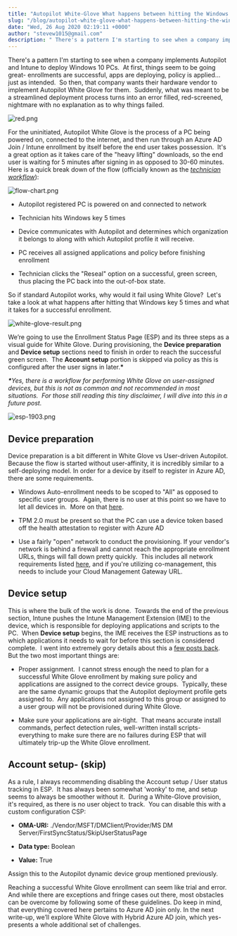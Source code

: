 ```yaml
---
title: "Autopilot White-Glove What happens between hitting the Windows key 5 times and getting to a hopefully green screen"
slug: "/blog/autopilot-white-glove-what-happens-between-hitting-the-windows-key-5-times-and-getting-to-a-hopefully-green-screen"
date: "Wed, 26 Aug 2020 02:19:11 +0000"
author: "stevew1015@gmail.com"
description: " There's a pattern I'm starting to see when a company implements Autopilot and Intune to deploy Windows 10 PCs.&nbsp; At first, things seem to be going great- enrollments are successful, apps are deploying, policy is applied… just as intended.&nbsp; So then, that company wants their hardware vendor to"
---
```


There's a pattern I'm starting to see when a company implements Autopilot and Intune to deploy Windows 10 PCs.  At first, things seem to be going great- enrollments are successful, apps are deploying, policy is applied… just as intended.  So then, that company wants their hardware vendor to implement Autopilot White Glove for them.  Suddenly, what was meant to be a streamlined deployment process turns into an error filled, red-screened, nightmare with no explanation as to why things failed.

![red.png](https://images.squarespace-cdn.com/content/v1/5dd365a31aa1fd743bc30b8e/1598366352602-X3BUB6QK8WD1CPIU02QN/red.png)

For the uninitiated, Autopilot White Glove is the process of a PC being powered on, connected to the internet, and then run through an Azure AD Join / Intune enrollment by itself before the end user takes possession.  It's a great option as it takes care of the "heavy lifting" downloads, so the end user is waiting for 5 minutes after signing in as opposed to 30-60 minutes.  Here is a quick break down of the flow (officially known as the [_technician workflow_](https://docs.microsoft.com/en-us/mem/autopilot/white-glove#technician-flow)):

![flow-chart.png](https://images.squarespace-cdn.com/content/v1/5dd365a31aa1fd743bc30b8e/1598366397858-GALU5TPE2AT7U6RMYZUQ/flow-chart.png)

-   Autopilot registered PC is powered on and connected to network
    
-   Technician hits Windows key 5 times
    
-   Device communicates with Autopilot and determines which organization it belongs to along with which Autopilot profile it will receive.
    
-   PC receives all assigned applications and policy before finishing enrollment
    
-   Technician clicks the "Reseal" option on a successful, green screen, thus placing the PC back into the out-of-box state.
    

So if standard Autopilot works, why would it fail using White Glove?  Let's take a look at what happens after hitting that Windows key 5 times and what it takes for a successful enrollment.

![white-glove-result.png](https://images.squarespace-cdn.com/content/v1/5dd365a31aa1fd743bc30b8e/1598366884504-595ZT2S5I2BOVNCG9GKI/white-glove-result.png)

We’re going to use the Enrollment Status Page (ESP) and its three steps as a visual guide for White Glove. During provisioning, the **Device preparation** and **Device setup** sections need to finish in order to reach the successful green screen.  The **Account setup** portion is skipped via policy as this is configured after the user signs in later.**\***

**_\*_**_Yes, there is a workflow for performing White Glove on user-assigned devices, but this is not as common and not recommended in most situations.  For those still reading this tiny disclaimer, I will dive into this in a future post._

![esp-1903.png](https://images.squarespace-cdn.com/content/v1/5dd365a31aa1fd743bc30b8e/1598367001405-WVQQTQ6TIOI9TODM5CCM/esp-1903.png)

Device preparation
------------------

Device preparation is a bit different in White Glove vs User-driven Autopilot.  Because the flow is started without user-affinity, it is incredibly similar to a self-deploying model. In order for a device by itself to register in Azure AD, there are some requirements.

-   Windows Auto-enrollment needs to be scoped to "All" as opposed to specific user groups.  Again, there is no user at this point so we have to let all devices in.  More on that [here](https://www.getrubix.com/blog/automatic-enrollment-dont-be-afraid).
    
-   TPM 2.0 must be present so that the PC can use a device token based off the health attestation to register with Azure AD
    
-   Use a fairly "open" network to conduct the provisioning. If your vendor's network is behind a firewall and cannot reach the appropriate enrollment URLs, things will fall down pretty quickly.  This includes all network requirements listed [here](https://docs.microsoft.com/en-us/mem/autopilot/networking-requirements), and if you're utilizing co-management, this needs to include your Cloud Management Gateway URL.
    

Device setup
------------

This is where the bulk of the work is done.  Towards the end of the previous section, Intune pushes the Intune Management Extension (IME) to the device, which is responsible for deploying applications and scripts to the PC.  When **Device setup** begins, the IME receives the ESP instructions as to which applications it needs to wait for before this section is considered complete.  I went into extremely gory details about this a [few posts back](https://www.getrubix.com/blog/please-wait).  But the two most important things are:

-   Proper assignment.  I cannot stress enough the need to plan for a successful White Glove enrollment by making sure policy and applications are assigned to the correct device groups.  Typically, these are the same dynamic groups that the Autopilot deployment profile gets assigned to.  Any applications not assigned to this group or assigned to a user group will not be provisioned during White Glove.
    
-   Make sure your applications are air-tight.  That means accurate install commands, perfect detection rules, well-written install scripts- everything to make sure there are no failures during ESP that will ultimately trip-up the White Glove enrollment.
    

Account setup- (skip)
---------------------

As a rule, I always recommending disabling the Account setup / User status tracking in ESP.  It has always been somewhat 'wonky' to me, and setup seems to always be smoother without it.  During a White-Glove provision, it's required, as there is no user object to track.  You can disable this with a custom configuration CSP:

-   **OMA-URI:** ./Vendor/MSFT/DMClient/Provider/MS DM Server/FirstSyncStatus/SkipUserStatusPage
    
-   **Data type:** Boolean
    
-   **Value:** True
    

Assign this to the Autopilot dynamic device group mentioned previously.

Reaching a successful White Glove enrollment can seem like trial and error. And while there are exceptions and fringe cases out there, most obstacles can be overcome by following some of these guidelines. Do keep in mind, that everything covered here pertains to Azure AD join only. In the next write-up, we’ll explore White Glove with Hybrid Azure AD join, which yes- presents a whole additional set of challenges.